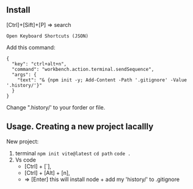## Install

[Ctrl]+[Sift]+[P] => search

```
Open Keyboard Shortcuts (JSON)
```

Add this command:

```
{
  "key": "ctrl+alt+n",
  "command": "workbench.action.terminal.sendSequence",
  "args": {
    "text": "& {npm init -y; Add-Content -Path '.gitignore' -Value '.history/'}"
  }
}
```

Change ".history/' to your forder or file.

## Usage. Creating a new project lacallly


New project:

1. terminal
   `npm init vite@latest`
   `cd path`
   `code .`
2. Vs code
   * [Ctrl] + [`], 
   * [Ctrl] + [Alt] + [n], 
   * => [Enter] this will install node + add my 'history/' to .gitignore
